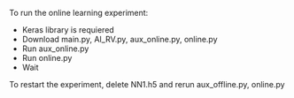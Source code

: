 

To run the online learning experiment:

 - Keras library is requiered
 - Download main.py, AI_RV.py, aux_online.py, online.py
 - Run aux_online.py
 - Run online.py
 - Wait
 
 To restart the experiment, delete NN1.h5 and rerun aux_offline.py, online.py
 
